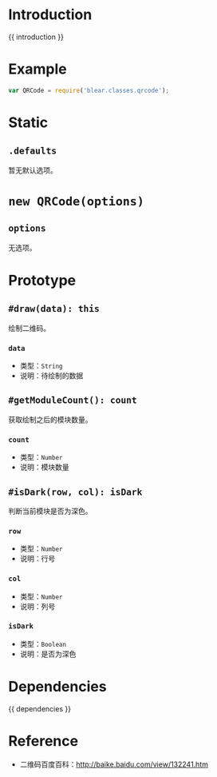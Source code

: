 # Introduction
{{ introduction }}





# Example
```js
var QRCode = require('blear.classes.qrcode');
```




# Static

## `.defaults`
暂无默认选项。


# `new QRCode(options)`
## `options`
无选项。


# Prototype
## `#draw(data): this`
绘制二维码。
### `data`
- 类型：`String`
- 说明：待绘制的数据


## `#getModuleCount(): count`
获取绘制之后的模块数量。

### `count`
- 类型：`Number`
- 说明：模块数量


## `#isDark(row, col): isDark`
判断当前模块是否为深色。

### `row`
- 类型：`Number`
- 说明：行号

### `col`
- 类型：`Number`
- 说明：列号

### `isDark`
- 类型：`Boolean`
- 说明：是否为深色





# Dependencies
{{ dependencies }}





# Reference
- 二维码百度百科：<http://baike.baidu.com/view/132241.htm>

